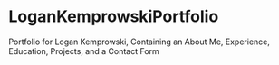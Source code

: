 # LoganKemprowskiPortfolio
Portfolio for Logan Kemprowski, Containing an About Me, Experience, Education, Projects, and a Contact Form
